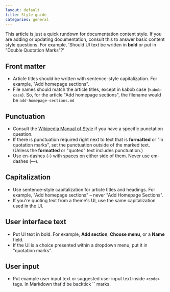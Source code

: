 ```yaml
---
layout: default
title: Style guide
categories: general
---
```


This article is just a quick rundown for documentation content style. If you are adding or updating documentation, consult this to answer basic content style questions. For example, 'Should UI text be written in **bold** or put in "Double Quotation Marks"?'

## Front matter

   - Article titles should be written with sentence-style capitalization. For example, "Add homepage sections".
   - File names should match the article titles, except in kabob case (`kabob-case`). So, for the article "Add homepage sections", the filename would be `add-homepage-sections.md`

## Punctuation

  - Consult the [Wikipedia Manual of Style](https://en.wikipedia.org/wiki/Wikipedia:Manual_of_Style) if you have a specific punctation question.
  - If there is punctuation required right next to text that is **formatted** or "in quotation marks", set the punctuation outside of the marked text. (Unless the **formatted** or "quoted" text includes punctuation.)
  - Use en-dashes (–) with spaces on either side of them. Never use em-dashes (—).

## Capitalization

  - Use sentence-style capitalization for article titles and headings. For example, "Add homepage sections" – never "Add Homepage Sections".
  - If you're quoting text from a theme's UI, use the same capitalization used in the UI.

## User interface text

  - Put UI text in bold. For example, **Add section**, **Choose menu**, or a **Name** field.
  - If the UI is a choice presented within a dropdown menu, put it in "quotation marks".

## User input

  - Put example user input text or suggested user input text inside `<code>` tags. In Markdown that'd be backtick `` marks.
